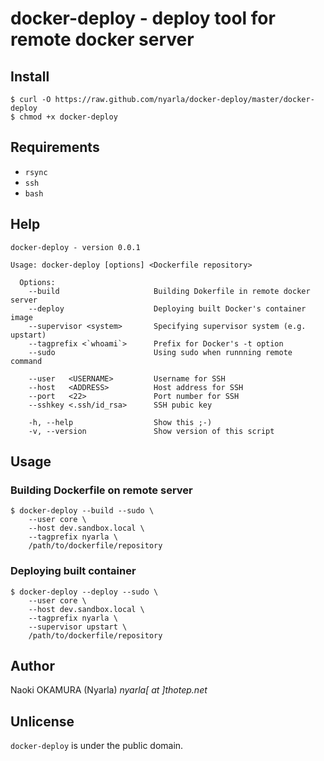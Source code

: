 docker-deploy - deploy tool for remote docker server
====================================================

Install
-------

```
$ curl -O https://raw.github.com/nyarla/docker-deploy/master/docker-deploy 
$ chmod +x docker-deploy
```

Requirements
------------

  * `rsync`
  * `ssh`
  * `bash`

Help
----

```
docker-deploy - version 0.0.1

Usage: docker-deploy [options] <Dockerfile repository>

  Options:
    --build                     Building Dokerfile in remote docker server
    --deploy                    Deploying built Docker's container image
    --supervisor <system>       Specifying supervisor system (e.g. upstart)
    --tagprefix <`whoami`>      Prefix for Docker's -t option
    --sudo                      Using sudo when runnning remote command

    --user   <USERNAME>         Username for SSH
    --host   <ADDRESS>          Host address for SSH
    --port   <22>               Port number for SSH
    --sshkey <.ssh/id_rsa>      SSH pubic key

    -h, --help                  Show this ;-)
    -v, --version               Show version of this script
```

Usage
-----

### Building Dockerfile on remote server

```
$ docker-deploy --build --sudo \
	--user core \
	--host dev.sandbox.local \
	--tagprefix nyarla \
	/path/to/dockerfile/repository
```

### Deploying built container

```
$ docker-deploy --deploy --sudo \
	--user core \
	--host dev.sandbox.local \
	--tagprefix nyarla \
	--supervisor upstart \
	/path/to/dockerfile/repository
```

Author
------

Naoki OKAMURA (Nyarla) *nyarla[ at ]thotep.net*

Unlicense
---------

`docker-deploy` is under the public domain.

